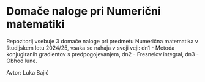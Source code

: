 # Domače naloge pri Numerični matematiki

Repozitorij vsebuje 3 domače naloge pri predmetu Numerična matematika v študijskem letu 2024/25, vsaka se nahaja v svoji veji: dn1 - Metoda konjugiranih gradientov s predpogojevanjem, dn2 - Fresnelov integral, dn3 - Obhod lune.

Avtor: Luka Bajić
